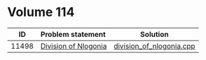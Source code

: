 # Volume 114

|  ID   |                                                            Problem statement                                                            |                        Solution                        |
|:-----:|:----------------------------------------------------------------------------------------------------------------------------------------|:------------------------------------------------------:|
| 11498 | [Division of Nlogonia](http://uva.onlinejudge.org/index.php?option=com_onlinejudge&Itemid=8&category=26&page=show_problem&problem=2493) | [division_of_nlogonia.cpp](./division_of_nlogonia.cpp) |
